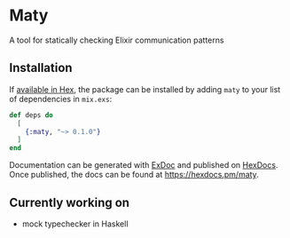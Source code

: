 # Maty

A tool for statically checking Elixir communication patterns

## Installation

If [available in Hex](https://hex.pm/docs/publish), the package can be installed
by adding `maty` to your list of dependencies in `mix.exs`:

```elixir
def deps do
  [
    {:maty, "~> 0.1.0"}
  ]
end
```

Documentation can be generated with [ExDoc](https://github.com/elixir-lang/ex_doc)
and published on [HexDocs](https://hexdocs.pm). Once published, the docs can
be found at <https://hexdocs.pm/maty>.



## Currently working on

- mock typechecker in Haskell
